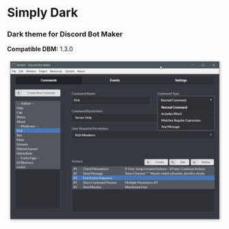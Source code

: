 # Simply Dark
### Dark theme for Discord Bot Maker
**Compatible DBM:** 1.3.0

![alt text](files/screen/screen.png "Logo Title Text 1")
